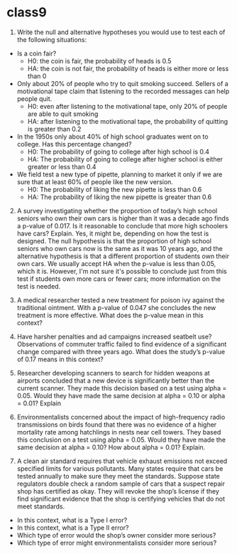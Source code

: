 # class9

1. Write the null and alternative hypotheses you would use to test each of the following situations:
- Is a coin fair?
  - H0: the coin is fair, the probability of heads is 0.5
  - HA: the coin is not fair, the probability of heads is either more or less than 0
- Only about 20% of people who try to quit smoking succeed. Sellers of a motivational tape claim that listening to the recorded messages can help people quit.
  - H0: even after listening to the motivational tape, only 20% of people are able to quit smoking 
  - HA: after listening to the motivational tape, the probability of quitting is greater than 0.2
- In the 1950s only about 40% of high school graduates went on to college. Has this percentage changed?
  - H0: The probability of going to college after high school is 0.4
  - HA: The probability of going to college after higher school is either greater or less than 0.4
- We field test a new type of pipette, planning to market it only if we are sure that at least 60% of people like the new version.
  - H0: The probability of liking the new pipette is less than 0.6
  - HA: The probability of liking the new pipette is greater than 0.6


2. A survey investigating whether the proportion of today’s high school seniors who own their own cars is higher than it was a decade ago finds a p-value of 0.017. Is it reasonable to conclude that more high schoolers have cars? Explain.
  Yes, it might be, depending on how the test is designed. The null hypothesis is that the proportion of high school seniors who own cars now is the same as it was   10 years ago, and the alternative hypothesis is that a different proportion of students own their own cars. We usually accept HA when the p-value is less than       0.05, which it is. However, I'm not sure it's possible to conclude just from this test if students own more cars or fewer cars; more information on the test is     needed.


3. A medical researcher tested a new treatment for poison ivy against the traditional ointment. With a p-value of 0.047 she concludes the new treatment is more effective. What does the p-value mean in this context?


4. Have harsher penalties and ad campaigns increased seatbelt use? Observations of commuter traffic failed to find evidence of a significant change compared with three years ago. What does the study’s p-value of 0.17 means in this context?


5. Researcher developing scanners to search for hidden weapons at airports concluded that a new device is significantly better than the current scanner. They made this decision based on a test using alpha = 0.05. Would they have made the same decision at alpha = 0.10 or alpha = 0.01? Explain


6. Environmentalists concerned about the impact of high-frequency radio transmissions on birds found that there was no evidence of a higher mortality rate among hatchlings in nests near cell towers. They based this conclusion on a test using alpha = 0.05. Would they have made the same decision at alpha = 0.10? How about alpha = 0.01? Explain.


7. A clean air standard requires that vehicle exhaust emissions not exceed specified limits for various pollutants. Many states require that cars be tested annually to make sure they meet the standards. Suppose state regulators double check a random sample of cars that a suspect repair shop has certified as okay. They will revoke the shop’s license if they find significant evidence that the shop is certifying vehicles that do not meet standards. 	
- In this context, what is a Type I error?
- In this context, what is a Type II error?
- Which type of error would the shop’s owner consider more serious?
- Which type of error might environmentalists consider more serious?
